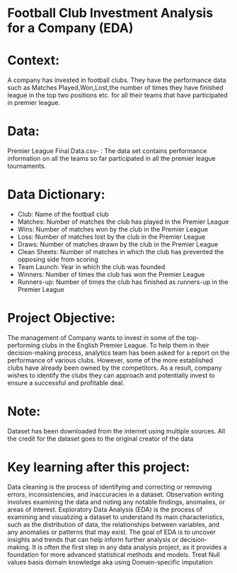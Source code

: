 # Football Club Investment Analysis for a Company (EDA)

# Context:
A company has invested in football clubs. They have the performance data such as Matches Played,Won,Lost,the number of times they have finished league in the top two positions etc. for all their teams that have participated in premier league.

# Data: 
Premier League Final Data.csv- : The data set contains performance information on all the teams so far participated in all the premier league tournaments.

# Data Dictionary:

- Club: Name of the football club
- Matches: Number of matches the club has played in the Premier League
- Wins: Number of matches won by the club in the Premier League
- Loss: Number of matches lost by the club in the Premier League
- Draws: Number of matches drawn by the club in the Premier League
- Clean Sheets: Number of matches in which the club has prevented the opposing side from scoring
- Team Launch: Year in which the club was founded
- Winners: Number of times the club has won the Premier League
- Runners-up: Number of times the club has finished as runners-up in the Premier League

# Project Objective:
The management of Company wants to invest in some of the top-performing clubs in the English Premier League. To help them in their decision-making process, analytics team has been asked for a report on the performance of various clubs. However, some of the more established clubs have already been owned by the competitors. As a result, company wishes to identify the clubs they can approach and potentially invest to ensure a successful and profitable deal.

# Note:
Dataset has been downloaded from the internet using multiple sources. All the credit for the dataset goes to the original creator of the data

# Key learning after this project:
Data cleaning is the process of identifying and correcting or removing errors, inconsistencies, and inaccuracies in a dataset.
Observation writing involves examining the data and noting any notable findings, anomalies, or areas of interest.
Exploratory Data Analysis (EDA) is the process of examining and visualizing a dataset to understand its main characteristics, such as the distribution of data, the relationships between variables, and any anomalies or patterns that may exist. The goal of EDA is to uncover insights and trends that can help inform further analysis or decision-making. It is often the first step in any data analysis project, as it provides a foundation for more advanced statistical methods and models.
Treat Null values basis domain knowledge aka using Domain-specific imputation
